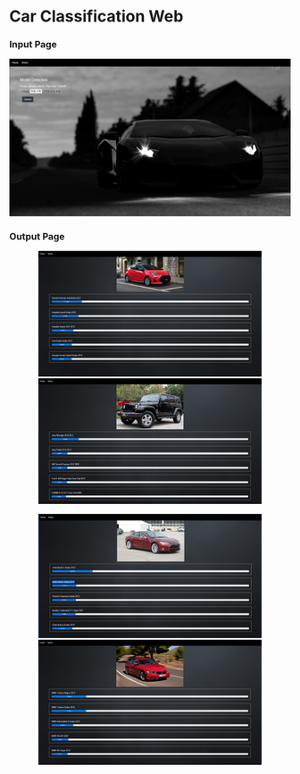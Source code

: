 # Car Classification Web
### **Input Page**

<p align="middle">
  <img src="images/input_page.png" width="700" />
</p>

### **Output Page**
<p align="middle">
  <img src="images/out1.png" width="400" />
  <img src="images/out2.png" width="400" /> 
</p>
<p align="middle">
  <img src="images/out3.png" width="400" />
  <img src="images/out4.png" width="400" /> 
</p>
